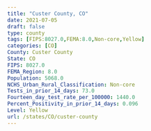 ```yaml
---
title: "Custer County, CO"
date: 2021-07-05
draft: false
type: county
tags: [FIPS:8027.0,FEMA:8.0,Non-core,Yellow]
categories: [CO]
County: Custer County
State: CO
FIPS: 8027.0
FEMA_Region: 8.0
Population: 5068.0
NCHS_Urban_Rural_Classification: Non-core
Tests_in_prior_14_days: 73.0
Fourteen_day_test_rate_per_100000: 1440.0
Percent_Positivity_in_prior_14_days: 0.096
Level: Yellow
url: /states/CO/custer-county
---
```



